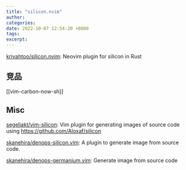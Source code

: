 ```yaml
---
title: "silicon.nvim"
author: 
categories: 
date: 2022-10-07 12:54:20 +0800
tags: 
excerpt: 
---
```



[krivahtoo/silicon.nvim](https://github.com/krivahtoo/silicon.nvim): Neovim plugin for silicon in Rust




## 竞品


[[vim-carbon-now-sh]]




## Misc

[segeljakt/vim-silicon](https://github.com/segeljakt/vim-silicon): Vim plugin for generating images of source code using https://github.com/Aloxaf/silicon


[skanehira/denops-silicon.vim](https://github.com/skanehira/denops-silicon.vim): A plugin to generate image from source code.


[skanehira/denops-germanium.vim](https://github.com/skanehira/denops-germanium.vim): Generate image from source code








